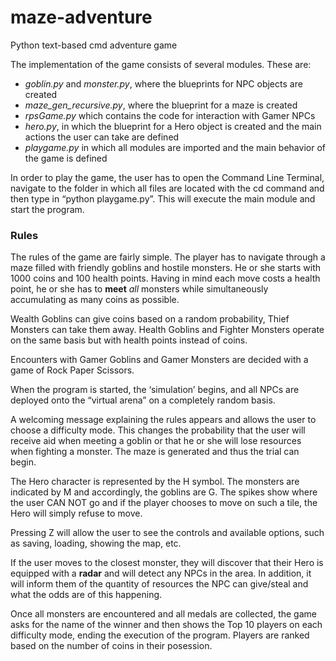 # maze-adventure
Python text-based cmd adventure game


The implementation of the game consists of several modules. These are:
- _goblin.py_ and _monster.py_, where the blueprints for NPC objects are created
- _maze_gen_recursive.py_, where the blueprint for a maze is created
- _rpsGame.py_ which contains the code for interaction with Gamer NPCs
- _hero.py_, in which the blueprint for a Hero object is created and the main actions the user can take are defined
- _playgame.py_ in which all modules are imported and the main behavior of the game is defined


In order to play the game, the user has to open the Command Line Terminal, navigate to the folder in which all files are located with the cd command and then type in “python playgame.py”. This will execute the main module and start the program.

### Rules

The rules of the game are fairly simple. The player has to navigate through a maze filled with friendly goblins and 
hostile monsters. He or she starts with 1000 coins and 100 health points. Having in mind each move costs a health 
point, he or she has to **meet** _all_ monsters while simultaneously accumulating as many coins as possible.

Wealth Goblins can give coins based on a random probability, Thief Monsters can take them away.
Health Goblins and Fighter Monsters operate on the same basis but with health points instead of coins. 

Encounters with Gamer Goblins and Gamer Monsters are decided with a game of Rock Paper Scissors. 

When the program is started, the ‘simulation’ begins, and all NPCs are deployed onto the “virtual arena” on a completely random basis.

A welcoming message explaining the rules appears and allows the user to choose a difficulty mode. This changes the probability that the user will receive aid when meeting a goblin or that he or she will lose resources when fighting a monster. The maze is generated and thus the trial can begin.

The Hero character is represented by the H symbol. The monsters are indicated by M and 
accordingly, the goblins are G. The spikes show where the user CAN NOT go and if the player chooses to move 
on such a tile, the Hero will simply refuse to move.

Pressing Z will allow the user to see the controls and available options, such as saving, loading, showing the map, etc.

If the user moves to the closest monster, they will discover that their Hero is equipped with a **radar** and will detect 
any NPCs in the area. In addition, it will inform them of the quantity of resources the NPC can give/steal and what the odds are of this happening.

Once all monsters are encountered and all medals are collected, the game asks for the name of the winner and then shows the Top 10 players on each difficulty mode, ending the execution of the program.
Players are ranked based on the number of coins in their posession.
